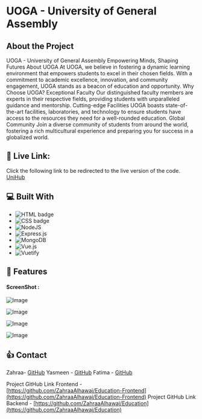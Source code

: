 # UOGA - University of General Assembly

## About the Project

UOGA - University of General Assembly
Empowering Minds, Shaping Futures
About UOGA
At UOGA, we believe in fostering a dynamic learning environment that empowers students to excel in their chosen fields. With a commitment to academic excellence, innovation, and community engagement, UOGA stands as a beacon of education and opportunity.
Why Choose UOGA?
Exceptional Faculty
Our distinguished faculty members are experts in their respective fields, providing students with unparalleled guidance and mentorship.
Cutting-edge Facilities
UOGA boasts state-of-the-art facilities, laboratories, and technology to ensure students have access to the resources they need for a well-rounded education.
Global Community
Join a diverse community of students from around the world, fostering a rich multicultural experience and preparing you for success in a globalized world.

## 🔗 Live Link:

Click the following link to be redirected to the live version of the code. [UniHub]()

## 💻 Built With

- ![HTML badge](https://img.shields.io/badge/HTML5-E34F26?style=for-the-badge&logo=html5&logoColor=white)
- ![CSS badge](https://img.shields.io/badge/CSS3-1572B6?style=for-the-badge&logo=css3&logoColor=white)
- ![NodeJS](https://img.shields.io/badge/node.js-6DA55F?style=for-the-badge&logo=node.js&logoColor=white)
- ![Express.js](https://img.shields.io/badge/express.js-%23404d59.svg?style=for-the-badge&logo=express&logoColor=%2361DAFB)
- ![MongoDB](https://img.shields.io/badge/MongoDB-%234ea94b.svg?style=for-the-badge&logo=mongodb&logoColor=white)
- ![Vue.js](https://img.shields.io/badge/vuejs-%2335495e.svg?style=for-the-badge&logo=vuedotjs&logoColor=%234FC08D)
- ![Vuetify](https://img.shields.io/badge/Vuetify-1867C0?style=for-the-badge&logo=vuetify&logoColor=AEDDFF)

## 🥇 Features

#### ScreenShot :

![Image](https://i.ibb.co/mDVjgtq/Screen-Shot-2024-03-13-at-2-00-26-PM.png)

![Image](https://i.ibb.co/25MzWgG/Screen-Shot-2024-03-13-at-2-01-21-PM.png)

![Image](https://i.ibb.co/s3ZDzGV/Screen-Shot-2024-03-13-at-2-01-32-PM.png)

![Image](https://i.ibb.co/92mrsdm/Screen-Shot-2024-03-13-at-2-01-46-PM.png)

## 👍 Contact

Zahraa- [GitHub](https://github.com/ZahraaAlhawaj)
Yasmeen - [GitHub](https://github.com/yomalbalooshi)
Fatima - [GitHub](https://github.com/fsky99)

Project GitHub Link Frontend - [https://github.com/ZahraaAlhawaj/Education-Frontend](https://github.com/ZahraaAlhawaj/Education-Frontend)
Project GitHub Link Backend - [https://github.com/ZahraaAlhawaj/Education](https://github.com/ZahraaAlhawaj/Education)
